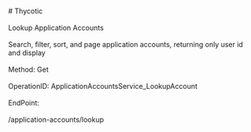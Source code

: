 <br>#     Thycotic</br>
<br>Lookup Application Accounts</br>
<br>Search, filter, sort, and page application accounts, returning only user id and display</br>
<br>Method: Get</br>
<br>OperationID: ApplicationAccountsService_LookupAccount</br>
<br>EndPoint:</br>
<br>/application-accounts/lookup</br>
